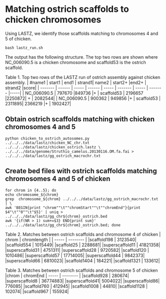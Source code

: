 # Matching ostrich scaffolds to chicken chromosomes

Using LASTZ, we identify those scaffolds matching to chromosomes 4 and 5 of chicken. 

`bash lastz_run.sh`

The output has the following structure. The top two rows are shown where NC_006090.5 is a
chicken chromosome and scaffold53 is the ostrich scaffold.

Table 1. Top two rows of the LASTZ run of ostrich assembly against chicken assembly.
| #name1  | start1 | end1  |  strand1| name2  | start2+ |end2+  | strand2 |score|
| ------- | ------ | ----- |  ------ | -----  | ------- | ----- | ------- |-----|
| NC_006090.5   |   797670  |849736  |+     |  scaffold53    |  2196657 |2250872| +    |   2082544|
| NC_006090.5   |  900362 | 949856  |+     |  scaffold53   |   2311895| 2366219 |+     | 1902427|


## Obtain ostrich scaffolds matching with chicken chromosomes 4 and 5 

```
python chicken_to_ostrich_autosomes.py ../../../data/lastz/chicken_NC_chr.txt ../../../data/lastz/chicken_ostrich.lastz \
../../../data/genome/Struthio_camelus.20130116.OM.fa.fai > ../../../data/lastz/gg_ostrich_macrochr.txt
```

## Create bed files with ostrich scaffolds matching chromosomes 4 and 5 of chicken

```
for chrom in {4..5}; do
echo chromosome_${chrom}
grep  chromosome_${chrom} ../../../data/lastz/gg_ostrich_macrochr.txt | \
awk 'BEGIN{print "chrom""\t""chromStart""\t""chromEnd"}{print $4"\t""0""\t"$5}' | uniq > ../../../data/lastz/gg_chr${chrom}_ostrich.bed
awk '{if(NR > 1) sum+=$3} END{print sum}' ../../../data/lastz/gg_chr${chrom}_ostrich.bed; done
```

Table 2. Matches between ostrich scaffolds and chromosome 4 of chicken
| chrom  | chromlength |
| ----- | -------- |
|scaffold198   |  3123540|
|scaffold554   |    1015449|
|scaffold25    |   2288681|
|superscaffold11 |  41821358|
|superscaffold31 | 4751311|
|superscaffold28 | 9720582|
|scaffold120     |  1010486|
|superscaffold57 | 17714005|
|superscaffold44 |  9842373|
|superscaffold66 |  6810023|
|scaffold1404   |   184221|
|scaffold1321    |  133612|

Table 3. Matches between ostrich scaffolds and chromosome 5 of chicken
|chrom  | chromEnd
| ----- | -------- |
|scaffold928    | 280674|
|superscaffold8 | 36774883|
|superscaffold41| 5004022|
|superscaffold86| 776085|
|scaffold760    | 412945|
|scaffold1008   | 44810|
|scaffold1128   | 102074|
|scaffold967    | 155924|

